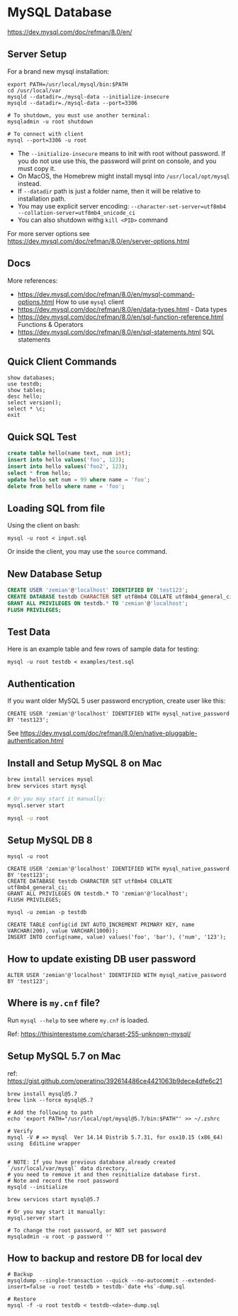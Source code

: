 # MySQL Database

https://dev.mysql.com/doc/refman/8.0/en/

## Server Setup

For a brand new mysql installation:

```
export PATH=/usr/local/mysql/bin:$PATH
cd /usr/local/var
mysqld --datadir=./mysql-data --initialize-insecure
mysqld --datadir=./mysql-data --port=3306

# To shutdown, you must use another terminal:
mysqladmin -u root shutdown

# To connect with client
mysql --port=3306 -u root
```

* The `--initialize-insecure` means to init with root without password. If you do not use use this, the password will print on console, and you must copy it.
* On MacOS, the Homebrew might install mysql into `/usr/local/opt/mysql` instead.
* If `--datadir` path is just a folder name, then it will be relative to installation path.
* You may use explicit server encoding: `--character-set-server=utf8mb4 --collation-server=utf8mb4_unicode_ci`
* You can also shutdown withg  `kill <PID>` command

For more server options see https://dev.mysql.com/doc/refman/8.0/en/server-options.html

## Docs

More references:
* https://dev.mysql.com/doc/refman/8.0/en/mysql-command-options.html How to use `mysql` client
* https://dev.mysql.com/doc/refman/8.0/en/data-types.html - Data types
* https://dev.mysql.com/doc/refman/8.0/en/sql-function-reference.html Functions & Operators
* https://dev.mysql.com/doc/refman/8.0/en/sql-statements.html SQL statements

## Quick Client Commands

```
show databases;
use testdb;
show tables;
desc hello;
select version();
select * \c;
exit
```

## Quick SQL Test

```sql
create table hello(name text, num int);
insert into hello values('foo', 123);
insert into hello values('foo2', 123);
select * from hello;
update hello set num = 99 where name = 'foo';
delete from hello where name = 'foo';
```

## Loading SQL from file

Using the client on bash:

    mysql -u root < input.sql

Or inside the client, you may use the `source` command.

## New Database Setup

```sql
CREATE USER 'zemian'@'localhost' IDENTIFIED BY 'test123';
CREATE DATABASE testdb CHARACTER SET utf8mb4 COLLATE utf8mb4_general_ci;
GRANT ALL PRIVILEGES ON testdb.* TO 'zemian'@'localhost';
FLUSH PRIVILEGES;
```

## Test Data

Here is an example table and few rows of sample data for testing:

    mysql -u root testdb < examples/test.sql

## Authentication

If you want older MySQL 5 user password encryption, create user like this:

    CREATE USER 'zemian'@'localhost' IDENTIFIED WITH mysql_native_password BY 'test123';

See https://dev.mysql.com/doc/refman/8.0/en/native-pluggable-authentication.html

## Install and Setup MySQL 8 on Mac

```bash
brew install services mysql
brew services start mysql

# Or you may start it manually:
mysql.server start

mysql -u root
```

## Setup MySQL DB 8

```
mysql -u root

CREATE USER 'zemian'@'localhost' IDENTIFIED WITH mysql_native_password BY 'test123';
CREATE DATABASE testdb CHARACTER SET utf8mb4 COLLATE utf8mb4_general_ci;
GRANT ALL PRIVILEGES ON testdb.* TO 'zemian'@'localhost';
FLUSH PRIVILEGES;

mysql -u zemian -p testdb

CREATE TABLE config(id INT AUTO_INCREMENT PRIMARY KEY, name VARCHAR(200), value VARCHAR(1000));
INSERT INTO config(name, value) values('foo', 'bar'), ('num', '123');
```

## How to update existing DB user password

    ALTER USER 'zemian'@'localhost' IDENTIFIED WITH mysql_native_password BY 'test123';


## Where is `my.cnf` file?

Run `mysql --help` to see where `my.cnf` is loaded.

Ref: https://thisinterestsme.com/charset-255-unknown-mysql/

## Setup MySQL 5.7 on Mac

ref: https://gist.github.com/operatino/392614486ce4421063b9dece4dfe6c21

```
brew install mysql@5.7
brew link --force mysql@5.7

# Add the following to path
echo 'export PATH="/usr/local/opt/mysql@5.7/bin:$PATH"' >> ~/.zshrc

# Verify
mysql -V # => mysql  Ver 14.14 Distrib 5.7.31, for osx10.15 (x86_64) using  EditLine wrapper


# NOTE: If you have previous database already created `/usr/local/var/mysql` data directory, 
# you need to remove it and then reinitialize database first.
# Note and record the root password
mysqld --initialize

brew services start mysql@5.7

# Or you may start it manually:
mysql.server start

# To change the root password, or NOT set password
mysqladmin -u root -p password ''
```

## How to backup and restore DB for local dev

```
# Backup
mysqldump --single-transaction --quick --no-autocommit --extended-insert=false -u root testdb > testdb-`date +%s`-dump.sql

# Restore
mysql -f -u root testdb < testdb-<date>-dump.sql
```

